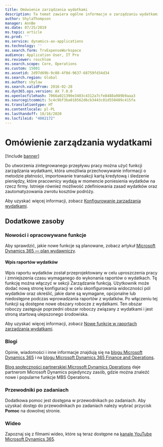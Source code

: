 ```yaml
---
title: Omówienie zarządzania wydatkami
description: Ta temat zawiera ogólne informacje o zarządzaniu wydatkami i łącza do dodatkowych zasobów. Do utworzenia zintegrowanego przepływu pracy można użyć funkcji zarządzania wydatkami, która umożliwia przechowywanie informacji o metodzie płatności, importowanie transakcji kartą kredytową i śledzenie pieniędzy, które pracownicy wydają w momencie poniesienia wydatków na rzecz firmy.
author: ShylaThompson
manager: AnnBe
ms.date: 07/25/2019
ms.topic: article
ms.prod: ''
ms.service: dynamics-ax-applications
ms.technology: ''
ms.search.form: TrvExpenseWorkspace
audience: Application User, IT Pro
ms.reviewer: roschlom
ms.search.scope: Core, Operations
ms.custom: 15001
ms.assetid: 2d97d69b-9c08-4f0d-9637-68759fd34d34
ms.search.region: Global
ms.author: shylaw
ms.search.validFrom: 2016-02-28
ms.dyn365.ops.version: AX 7.0.0
ms.openlocfilehash: 7066a021390e3403c4312a7cfe8488a989b9aaa3
ms.sourcegitcommit: 5c4c9bf3ba018562d6cb3443c01d550489c415fa
ms.translationtype: HT
ms.contentlocale: pl-PL
ms.lasthandoff: 10/16/2020
ms.locfileid: "4082172"
---
```

# <a name="expense-management-overview"></a>Omówienie zarządzania wydatkami

[!include [banner](../includes/banner.md)]

Do utworzenia zintegrowanego przepływu pracy można użyć funkcji zarządzania wydatkami, która umożliwia przechowywanie informacji o metodzie płatności, importowanie transakcji kartą kredytową i śledzenie pieniędzy, które pracownicy wydają w momencie poniesienia wydatków na rzecz firmy. Istnieje również możliwość zdefiniowania zasad wydatków oraz zautomatyzowania zwrotu kosztów podróży.

Aby uzyskać więcej informacji, zobacz [Konfigurowanie zarządzania wydatkami](plan-expense-management.md).

## <a name="additional-resources"></a>Dodatkowe zasoby

### <a name="whats-new-and-in-development"></a>Nowości i opracowywane funkcje

Aby sprawdzić, jakie nowe funkcje są planowane, zobacz artykuł [Microsoft Dynamics 365 — plan wydawniczy](https://go.microsoft.com/fwlink/?linkid=2010158).

#### <a name="expense-report-entry"></a>Wpis raportów wydatków

Wpis raportu wydatków został przeprojektowany w celu uproszczenia pracy i zmniejszenia czasu wymaganego do wykonania raportów o wydatkach. Tę funkcję można włączyć w sekcji Zarządzanie funkcją. Użytkownik może dodać nową stronę konfiguracji w celu skonfigurowania widoczności pól wydatków oraz określić, jakie dane są wymagane, opcjonalne lub niedostępne podczas wprowadzania raportów z wydatków. Po włączeniu tej funkcji są dostępne nowe obszary robocze z wydatkami. Ten obszar roboczy zastępuje poprzedni obszar roboczy związany z wydatkami i jest stroną startową ulepszonego środowiska.

Aby uzyskać więcej informacji, zobacz [Nowe funkcje w raportach zarządzania wydatkami](ExpenseWorkspaceNew.md).

### <a name="blogs"></a>Blogi

Opinie, wiadomości i inne informacje znajdują się na [blogu Microsoft Dynamics 365](https://community.dynamics.com/b/msftdynamicsblog?c=Enterprise) i na [blogu Microsoft Dynamics 365 Finance and Operations](https://community.dynamics.com/365/financeandoperations/b/financials).

[Blog społeczności partnerskiej Microsoft Dynamics Operations](https://community.dynamics.com/partner/b/operationspartnercommunityblog) daje partnerom Microsoft Dynamics pojedynczy zasób, gdzie można znaleźć nowe i popularne funkcje MBS Operations.

### <a name="task-guides"></a>Przewodniki po zadaniach

Dodatkowa pomoc jest dostępna w przewodnikach po zadaniach. Aby uzyskać dostęp do przewodnikach po zadaniach należy wybrać przycisk **Pomoc** na dowolnej stronie.

### <a name="videos"></a>Wideo

Zapoznaj się z filmami wideo, które są teraz dostępne na [kanale YouTube Microsoft Dynamics 365](https://www.youtube.com/channel/UCJGCg4rB3QSs8y_1FquelBQ).
